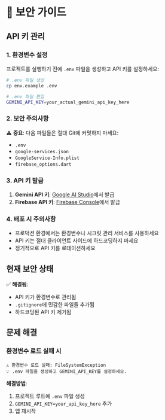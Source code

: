 # 🔐 보안 가이드

## API 키 관리

### 1. 환경변수 설정
프로젝트를 실행하기 전에 `.env` 파일을 생성하고 API 키를 설정하세요:

```bash
# .env 파일 생성
cp env.example .env

# .env 파일 편집
GEMINI_API_KEY=your_actual_gemini_api_key_here
```

### 2. 보안 주의사항

⚠️ **중요**: 다음 파일들은 절대 Git에 커밋하지 마세요:
- `.env`
- `google-services.json`
- `GoogleService-Info.plist`
- `firebase_options.dart`

### 3. API 키 발급

1. **Gemini API 키**: [Google AI Studio](https://aistudio.google.com/)에서 발급
2. **Firebase API 키**: [Firebase Console](https://console.firebase.google.com/)에서 발급

### 4. 배포 시 주의사항

- 프로덕션 환경에서는 환경변수나 시크릿 관리 서비스를 사용하세요
- API 키는 절대 클라이언트 사이드에 하드코딩하지 마세요
- 정기적으로 API 키를 로테이션하세요

## 현재 보안 상태

✅ **해결됨**:
- API 키가 환경변수로 관리됨
- `.gitignore`에 민감한 파일들 추가됨
- 하드코딩된 API 키 제거됨

## 문제 해결

### 환경변수 로드 실패 시
```
⚠️ 환경변수 로드 실패: FileSystemException
💡 .env 파일을 생성하고 GEMINI_API_KEY를 설정하세요.
```

**해결방법**:
1. 프로젝트 루트에 `.env` 파일 생성
2. `GEMINI_API_KEY=your_api_key_here` 추가
3. 앱 재시작
